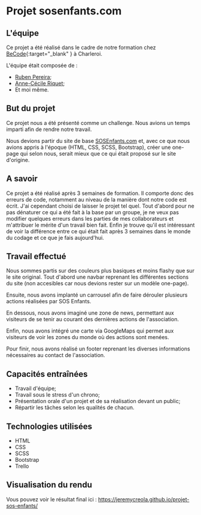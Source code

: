 ﻿# Projet sosenfants.com

## L'équipe 

Ce projet a été réalisé dans le cadre de notre formation chez [BeCode](https://www.becode.org/index_fr.html){:target="_blank" } à Charleroi.

L'équipe était composée de :

- [Ruben Pereira](https://github.com/RubenPereiraC);
- [Anne-Cécile Riquet](https://github.com/AnneCecileRiquet);
- Et moi même.

## But du projet

Ce projet nous a été présenté comme un challenge. Nous avions un temps imparti afin de rendre notre travail.

Nous devions partir du site de base [SOSEnfants.com](http://www.sosenfants.com/) et, avec ce que nous avions appris à l'époque (HTML, CSS, SCSS, Bootstrap), créer une one-page qui selon nous, serait mieux que ce qui était proposé sur le site d'origine.

## A savoir

Ce projet a été réalisé après 3 semaines de formation. Il comporte donc des erreurs de code, notamment au niveau de la manière dont notre code est écrit. J'ai cependant choisi de laisser le projet tel quel. Tout d'abord pour ne pas dénaturer ce qui a été fait à la base par un groupe, je ne veux pas modifier quelques erreurs dans les parties de mes collaborateurs et m'attribuer le mérite d'un travail bien fait. Enfin je trouve qu'il est intéressant de voir la différence entre ce qui était fait après 3 semaines dans le monde du codage et ce que je fais aujourd'hui.

## Travail effectué

Nous sommes partis sur des couleurs plus basiques et moins flashy que sur le site original. Tout d'abord une navbar reprenant les différentes sections du site (non accesibles car nous devions rester sur un modèle one-page). 

Ensuite, nous avons implanté un carrousel afin de faire dérouler plusieurs actions réalisées par SOS Enfants. 

En dessous, nous avons imaginé une zone de news, permettant aux visiteurs de se tenir au courant des dernières actions de l'association. 

Enfin, nous avons intégré une carte via GoogleMaps qui permet aux visiteurs de voir les zones du monde où des actions sont menées. 

Pour finir, nous avons réalisé un footer reprenant les diverses informations nécessaires au contact de l'association.

## Capacités entraînées

- Travail d'équipe;
- Travail sous le stress d'un chrono;
- Présentation orale d'un projet et de sa réalisation devant un public;
- Répartir les tâches selon les qualités de chacun.

## Technologies utilisées 

- HTML
- CSS
- SCSS
- Bootstrap
- Trello

## Visualisation du rendu

Vous pouvez voir le résultat final ici : https://jeremycreola.github.io/projet-sos-enfants/ 
